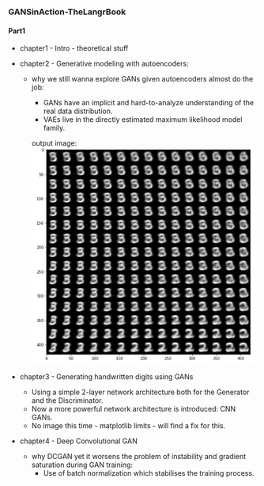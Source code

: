### GANSinAction-TheLangrBook

#### Part1
* chapter1 - Intro - theoretical stuff
* chapter2 - Generative modeling with autoencoders:
  * why we still wanna explore GANs given autoencoders almost do the job:
    * GANs have an implicit and hard-to-analyze understanding of the real data distribution. 
    * VAEs live in the directly estimated maximum likelihood model family.
    
    output image:
    ![vae output](https://github.com/ada-k/GANSinAction-TheLangrBook/blob/main/output%20images/vae.png)
* chapter3 - Generating handwritten digits using GANs
  * Using a simple 2-layer network architecture both for the Generator and the Discriminator.
  * Now a more powerful network architecture is introduced: CNN GANs.
  * No image this time - matplotlib limits - will find a fix for this.
 
* chapter4 - Deep Convolutional GAN
  * why DCGAN yet it worsens the problem of instability and gradient saturation during GAN training:
    * Use of batch normalization which stabilises the training process.
  
